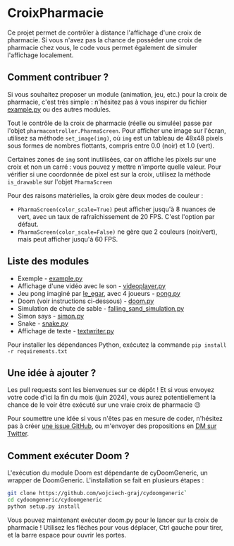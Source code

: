 # CroixPharmacie

Ce projet permet de contrôler à distance l'affichage d'une croix de pharmacie. Si vous n'avez pas la chance de posséder une croix de pharmacie chez vous, le code vous permet également de simuler l'affichage localement.

## Comment contribuer ?

Si vous souhaitez proposer un module (animation, jeu, etc.) pour la croix de pharmacie, c'est très simple : n'hésitez pas à vous inspirer du fichier [example.py](example.py) ou des autres modules.

Tout le contrôle de la croix de pharmacie (réelle ou simulée) passe par l'objet `pharmacontroller.PharmaScreen`. Pour afficher une image sur l'écran, utilisez sa méthode `set_image(img)`, où `img` est un tableau de 48x48 pixels sous formes de nombres flottants, compris entre 0.0 (noir) et 1.0 (vert).

Certaines zones de `img` sont inutilisées, car on affiche les pixels sur une croix et non un carré : vous pouvez y mettre n'importe quelle valeur. Pour vérifier si une coordonnée de pixel est sur la croix, utilisez la méthode `is_drawable` sur l'objet `PharmaScreen`

Pour des raisons matérielles, la croix gère deux modes de couleur :
- `PharmaScreen(color_scale=True)` peut afficher jusqu'à 8 nuances de vert, avec un taux de rafraîchissement de 20 FPS. C'est l'option par défaut.
- `PharmaScreen(color_scale=False)` ne gère que 2 couleurs (noir/vert), mais peut afficher jusqu'à 60 FPS.

## Liste des modules

- Exemple - [example.py](example.py)
- Affichage d'une vidéo avec le son - [videoplayer.py](videoplayer.py)
- Jeu pong imaginé par [le_egar](https://twitter.com/le_egar/status/1517539004627001346), avec 4 joueurs - [pong.py](pong.py)
- Doom (voir instructions ci-dessous) - [doom.py](doom.py)
- Simulation de chute de sable - [falling_sand_simulation.py](falling_sand_simulation.py)
- Simon says - [simon.py](simon.py)
- Snake - [snake.py](snake.py)
- Affichage de texte - [textwriter.py](textwriter.py)

Pour installer les dépendances Python, exécutez la commande `pip install -r requirements.txt`

## Une idée à ajouter ?

Les pull requests sont les bienvenues sur ce dépôt ! Et si vous envoyez votre code d'ici la fin du mois (juin 2024), vous aurez potentiellement la chance de le voir être exécuté sur une vraie croix de pharmacie 😉

Pour soumettre une idée si vous n'êtes pas en mesure de coder, n'hésitez pas à créer [une issue GitHub](https://github.com/MathisHammel/CroixPharmacie/issues), ou m'envoyer des propositions en [DM sur Twitter](https://twitter.com/MathisHammel).

## Comment exécuter Doom ?

L'exécution du module Doom est dépendante de cyDoomGeneric, un wrapper de DoomGeneric. L'installation se fait en plusieurs étapes :

```bash
git clone https://github.com/wojciech-graj/cydoomgeneric`
cd cydoomgeneric/cydoomgeneric
python setup.py install
```

Vous pouvez maintenant exécuter doom.py pour le lancer sur la croix de pharmacie ! Utilisez les flèches pour vous déplacer, Ctrl gauche pour tirer, et la barre espace pour ouvrir les portes.